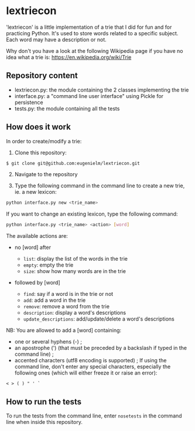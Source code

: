 lextriecon
==========

'lextriecon' is a little implementation of a trie that I did for fun and for
practicing Python.
It's used to store words related to a specific subject. Each word may have a
description or not.

Why don't you have a look at the following Wikipedia page if you have no idea
what a trie is:
https://en.wikipedia.org/wiki/Trie


Repository content
------------------

- lextriecon.py: the module containing the 2 classes implementing the trie
- interface.py: a "command line user interface" using Pickle for persistence
- tests.py: the module containing all the tests


How does it work
----------------

In order to create/modify a trie:

1. Clone this repository:

  ```sh
  $ git clone git@github.com:eugenielm/lextriecon.git
  ```

2. Navigate to the repository

3. Type the following command in the command line to create a new trie, 
ie. a new lexicon:

  ```sh
  python interface.py new <trie_name>
  ```

  If you want to change an existing lexicon, type the following command:

  ```sh
  python interface.py <trie_name> <action> [word]
  ```

The available actions are:

+ no [word] after
  - `list`: display the list of the words in the trie
  - `empty`: empty the trie
  - `size`: show how many words are in the trie


+ followed by [word]
  - `find`: say if a word is in the trie or not
  - `add`: add a word in the trie
  - `remove`: remove a word from the trie
  - `description`: display a word's descriptions
  - `update_descriptions`: add/update/delete a word's descriptions


NB: You are allowed to add a [word] containing:
- one or several hyphens (-) ;
- an apostrophe (') (that must be preceded by a backslash if typed in the
  command line) ;
- accented characters (utf8 encoding is supported) ;
If using the command line, don't enter any special characters, especially the
following ones (which will either freeze it or raise an error):
```
< > ( ) " ' `
```


How to run the tests
--------------------
To run the tests from the command line, enter `nosetests` in the command line
when inside this repository.
